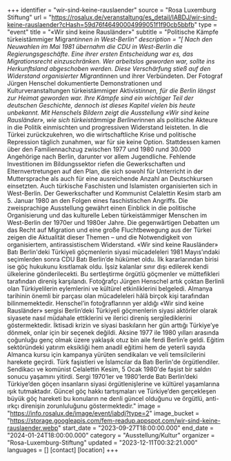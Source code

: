 +++
identifier = "wir-sind-keine-rauslaender"
source = "Rosa Luxemburg Stiftung"
url = "https://rosalux.de/veranstaltung/es_detail/IABDJ/wir-sind-keine-rauslaender?cHash=59d76f46490004999051f1f90cb5bbfb"
type = "event"
title = "«Wir sind keine Rausländer»"
subtitle = "Politische Kämpfe türkeistämmiger Migrant*innen in West-Berlin"
description = "[
Nach den Neuwahlen im Mai 1981 übernahm die CDU in West-Berlin die Regierungsgeschäfte. Eine ihrer ersten Entscheidung war es, das Migrationsrecht einzuschränken. Wer arbeitslos geworden war, sollte ins Herkunftsland abgeschoben werden. Diese Verschärfung stieß auf den Widerstand organisierter Migrant*innen und ihrer Verbündeten. 
Der Fotograf Jürgen Henschel dokumentierte Demonstrationen und Kulturveranstaltungen türkeistämmiger Aktivist*innen, für die Berlin längst zur Heimat geworden war. Ihre Kämpfe sind ein wichtiger Teil der deutschen Geschichte, dennoch ist dieses Kapitel vielen bis heute unbekannt. Mit Henschels Bildern zeigt die Ausstellung «Wir sind keine Rausländer», wie sich türkeistämmige Berliner*innen als politische Akteure in die Politik einmischten und progressiven Widerstand leisteten. In die Türkei zurückzukehren, wo die wirtschaftliche Krise und politische Repression täglich zunahmen, war für sie keine Option. Stattdessen kamen über den Familiennachzug zwischen 1977 und 1980 rund 30.000 Angehörige nach Berlin, darunter vor allem Jugendliche. Fehlende Investitionen im Bildungssektor riefen die Gewerkschaften und Elternvertretungen auf den Plan, die sich sowohl für Unterricht in der Muttersprache als auch für eine ausreichende Anzahl an Deutschkursen einsetzten. Auch türkische Faschisten und Islamisten organisierten sich in West-Berlin. Der Gewerkschafter und Kommunist Celalettin Kesim starb am 5. Januar 1980 an den Folgen eines faschistischen Angriffs.
Die zweisprachige Ausstellung gewährt einen Einblick in die politische Organisierung und das kulturelle Leben türkeistämmiger Menschen im West-Berlin der 1970er und 1980er Jahre. Die gegenwärtigen Debatten um das Recht auf Migration und eine große Fluchtbewegung aus der Türkei zeigen die Aktualität dieser Themen – und die Notwendigkeit von organisiertem, antirassistischem Widerstand.
«Wir sind keine Rausländer»
Batı Berlin'deki Türkiyeli göçmenlerin siyasi mücadeleleri
1981 Mayıs’ındaki seçimlerden sonra CDU Batı Berlin’de hükümet oldu. İlk kararlarından birisi ise göç hukukunu kısıtlamak oldu. İşsiz kalanlar sınır dışı edilerek kendi ülkelerine gönderilecekti. Bu sertleştirme örgütlü göçmenler ve müttefikleri tarafından direniş karşılandı. 
Fotoğrafçı Jürgen Henschel artık çoktan Berlinli olan Türkiyelilerin eylemlerini ve kültürel etkinliklerini belgeledi. Almanya tarihinin önemli bir parçası olan mücadeleleri hâlâ birçok kişi tarafından bilinmemektedir. Henschel’in fotoğraflarının yer aldığı «Wir sind keine Rausländer» sergisi Berlin’deki Türkiyeli göçmenlerin siyasi aktörler olarak siyasete nasıl müdahale ettiklerini ve ilerici direniş sergilediklerini göstermektedir. İktisadi krizin ve siyasi baskıların her gün arttığı Türkiye’ye dönmek, onlar için bir seçenek değildi. Aksine 1977 ile 1980 yılları arasında çoğunluğu genç olmak üzere yaklaşık otuz bin aile ferdi Berlin’e geldi. Eğitim sektöründeki yatırım eksikliği hem anadil eğitimi hem de yeterli sayıda Almanca kursu için kampanya yürüten sendikaları ve veli temsilcilerini harekete geçirdi. Türk faşistleri ve İslamcılar da Batı Berlin'de örgütlendiler. Sendikacı ve komünist Celalettin Kesim, 5 Ocak 1980'de faşist bir saldırı sonucu yaşamını yitirdi.
Sergi 1970’ler ve 1980’lerde Batı Berlin’deki Türkiye’den göçen insanların siyasi örgütlenişlerine ve kültürel yaşamlarına ışık tutmaktadır. Güncel göç hakkı tartışmaları ve Türkiye’den gerçekleşen büyük göç hareketi bu konuların ne denli güncel olduğunu ve örgütlü, anti-ırkçı direnişin zorunluluğunu göstermektedir."
image = "https://info.rosalux.de/image/event/iabdj?type=2"
image_bucket = "https://storage.googleapis.com/fem-readup.appspot.com/wir-sind-keine-rauslaender.webp"
start_date = "2023-09-27T18:00:00.000"
end_date = "2024-01-24T18:00:00.000"
category = "Ausstellung/Kultur"
organizer = "Rosa-Luxemburg-Stiftung"
updated = "2023-12-11T00:32:21.000"
languages = []
[contact]
[location]
+++